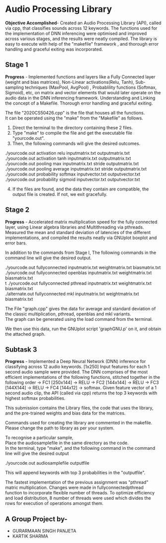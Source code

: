 # Audio Processing Library
**Objective Accomplished**- Created an Audio Processing Library (API), called via cpp, that classifies sounds across 12 keywords. The functions used for the implementation of DNN inferencing were optimised and improved across various stages, and the results were neatly compiled. The library is easy to execute with help of the "makefile" framework , and thorough error handling and graceful exiting was incorporated. 

## Stage 1

**Progress** - Implemented functions and layers like a Fully Connected layer (weight and bias matrices), Non-Linear activations(Relu, Tanh), Sub-sampling techniques (MaxPool, AvgPool) , Probablility functions (Softmax, Sigmoid), etc, on matrix and vector elements that would later operate on the audio data in the DNN inferencing framework. Understanding and Linking the concept of a Makefile. Thorough error handling and graceful exiting.

The file "2020CS50426.cpp" is the file that houses all the functions.  
It can be operated using the "make" from the "Makefile" as follows. 

1) Direct the terminal to the directory containing these 2 files.  
2) Type "make" to compile the file and get the executable file "yourcode.out". 
3) Then, the following commands will give the desired outcomes.  

./yourcode.out activation relu inputmatrix.txt outputmatrix.txt</br>
./yourcode.out activation tanh inputmatrix.txt outputmatrix.txt</br>
./yourcode.out pooling max inputmatrix.txt stride outputmatrix.txt</br>
./yourcode.out pooling average inputmatrix.txt stride outputmatrix.txt</br>
./yourcode.out probability softmax inputvector.txt outputvector.txt</br>
./yourcode.out probability sigmoid inputvector.txt outputvector.txt</br>

4) If the files are found, and the data they contain are compatible, the output file is created. If not, we exit gracefully.  

## Stage 2

**Progress** - Accelerated matrix multiplication speed for the fully connected layer, using Linear algebra libraries and Multithreading via pthreads. Measured the mean and standard deviation of latencies of the different implementations, and compiled the results neatly via GNUplot boxplot and error bars.

In addition to the commands from Stage I, The following commands in the command line will give the desired output. 

./yourcode.out fullyconnected inputmatrix.txt weightmatrix.txt biasmatrix.txt</br>
./yourcode.out fullyconnected openblas inputmatrix.txt weightmatrix.txt biasmatrix.txt</br>t
./yourcode.out fullyconnected pthread inputmatrix.txt weightmatrix.txt biasmatrix.txt</br>
./alternate.out fullyconnected mkl inputmatrix.txt weightmatrix.txt biasmatrix.txt

The File "graph.cpp" gives the data for average and standard deviation of the classic multiplication, pthread, openblas and mkl variants.</br>
The graph can be generated using the load  command from the terminal.</br>

We then use this data, run the GNUplot script 'graphGNU.p' on it, and obtain the attached graph.</br>

## Subtask 3

**Progress** - Implemented a Deep Neural Network (DNN) inference for classifying across 12 audio keywords. [1x250] Input features for each 1 second audio sample were provided. The DNN comprises of the most efficient implementations of the following functions, stitched together in the following order -> FC1 [250x144] -> RELU -> FC2 [144x144] -> RELU -> FC3 [144X144] -> RELU -> FC4 [144x12] -> softmax. Given feature vector of a 1 second audio clip, the API (called via cpp) returns the top 3 keywords with highest softmax probabilities.  

This submission contains the Library files, the code that uses the library, and the pre-trained weights and bias data for the matrices.</br>

Commands used for creating the library are commented in the makefile. Please change the path to library as per your system.</br>

To recognise a particular sample, </br>
Place the audiosamplefile in the same directory as the code.</br>
In the terminal, type "make", and the following command in the command line will give the desired output</br>

./yourcode.out audiosamplefile outputfile</br>

This will append keywords with top 3 probabilities in the "outputfile".</br>

The fastest implementation of the previous assignment was "pthread" matric multiplication. Changes were made in fullyconnectedpthread function to incorporate flexible number of threads. To optimize efficiency and load distribution, 8 number of threads were used which divides the rows for execution of operations amongst them.</br>


## A Group Project by- 
- GURARMAAN SINGH PANJETA
- KARTIK SHARMA



